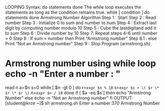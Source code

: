 LOOPING
Syntax:
do
statements
done
The while loop executes the statements as long as the condition remains true.
while [ condition ] do
statements
done
Armstrong Number Algorithm
Step 1 : Start
Step 2 : Read number
Step 3 : Initialize 0 to sum and number to num
Step 4 : Extract last digit by computing number modulo 10 Step 5 : Cube the lastdigitand add it to sum
Step 6 : Divide number by 10
Step 7: Repeat steps 4–6 until number > 0
Step 8 : If sum = number then Print “Armstrong number” Step 8.1 : else Print “Not an Armstrong number” Step 9 : Stop Program (armstrong.sh)
# Armstrong number using while loop echo -n "Enter a number : "
read n a=$n s=0 while [ $n -gt 0 ] do r=`expr $n % 10`
s=`expr $s + \( $r \* $r \* $r \)` n=`expr $n / 10` done
if [ $a -eq $s ] then
echo "Armstrong Number" else
echo -n "Not an Armstrong number" fi
OUTPUT:
[student@krce ~]$ sh armstrong.sh Enter a
number:370 Armstrong Number
